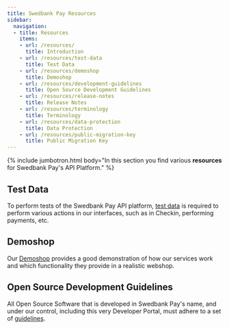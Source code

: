 ```yaml
---
title: Swedbank Pay Resources
sidebar:
  navigation:
  - title: Resources
    items:
    - url: /resources/
      title: Introduction
    - url: /resources/test-data
      title: Test Data
    - url: /resources/demoshop
      title: Demoshop
    - url: /resources/development-guidelines
      title: Open Source Development Guidelines
    - url: /resources/release-notes
      title: Release Notes
    - url: /resources/terminology
      title: Terminology
    - url: /resources/data-protection
      title: Data Protection
    - url: /resources/public-migration-key
      title: Public Migration Key
---
```


{% include jumbotron.html body="In this section you find various **resources**
for Swedbank Pay's API Platform." %}

## Test Data

To perform tests of the Swedbank Pay API platform, [test data][test-data] is
required to perform various actions in our interfaces, such as in Checkin,
performing payments, etc.

## Demoshop

Our [Demoshop][demoshop] provides a good demonstration of how our services work
and which functionality they provide in a realistic webshop.

## Open Source Development Guidelines

All Open Source Software that is developed in Swedbank Pay's name, and under our
control, including this very Developer Portal, must adhere to a set of
[guidelines][guidelines].

[test-data]: test-data
[demoshop]: demoshop
[guidelines]: development-guidelines
